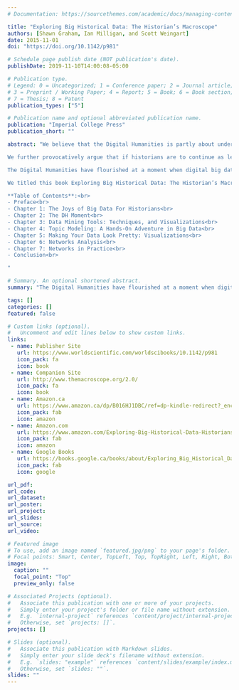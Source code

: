 ```yaml
---
# Documentation: https://sourcethemes.com/academic/docs/managing-content/

title: "Exploring Big Historical Data: The Historian’s Macroscope"
authors: [Shawn Graham, Ian Milligan, and Scott Weingart]
date: 2015-11-01
doi: "https://doi.org/10.1142/p981"

# Schedule page publish date (NOT publication's date).
publishDate: 2019-11-10T14:00:08-05:00

# Publication type.
# Legend: 0 = Uncategorized; 1 = Conference paper; 2 = Journal article;
# 3 = Preprint / Working Paper; 4 = Report; 5 = Book; 6 = Book section;
# 7 = Thesis; 8 = Patent
publication_types: ["5"]

# Publication name and optional abbreviated publication name.
publication: "Imperial College Press"
publication_short: ""

abstract: "We believe that the Digital Humanities is partly about understanding what digital tools have to offer, but also (and perhaps more importantly), what ‘digital’ does to how we understand the past, and ourselves. In Exploring Big Historical Data, we peel back the layers of a particular approach to big data using topic modeling and network analysis. These techniques, which are growing in popularity in the humanities, need to be examined critically as they have been ported from divergent disciplines and domains.<br><br>

We further provocatively argue that if historians are to continue as leaders in understanding the social and cultural past, a shift in training and standards is required. The digital turn has generated a plethora of born-digital and digitized sources, offering both challenges and exciting new avenues of inquiry. Using computational approaches like social network analysis and text mining enables new explorations of historical cultures and larger scale synthetic understandings of the past.<br><br>

The Digital Humanities have flourished at a moment when digital big data is becoming easily available. Yet there is a gap in the scholarly literature on the ways these data can be explored to construct cultural heritage knowledge, for both research and in our teaching and learning. We are on the cusp of needing to grasp big data approaches to do our work, whether it’s understanding the underlying algorithms at work in our search engines, or needing to design and use our own tools to process comparatively large amounts of information. This book fills that gap, and in its live-writing approach, will set the direction for the conversation into the future.<br><br>

We titled this book Exploring Big Historical Data: The Historian’s Macroscope to suggest both a tool and a perspective. We are not implying that this is the way historians will ‘do’ history when it comes to big data; rather, it is but one piece of the toolkit, one more way of dealing with ‘big’ amounts of data that historians are now having to grapple with. What is more, a ‘macroscope’, a tool for looking at the very big, deliberately suggests a scientist’s workbench, where the investigator moves between different tools for exploring different scales, keeping notes in a lab notebook. Similarly, an approach to big data for the historian (we argue) needs to be a public approach, with the historian keeping an open notebook so that others may explore the same paths through the information, while possibly reaching very different conclusions. This is a generative approach: big data for the humanities is not only about justifying a story about the past, but generating new stories, new perspectives, given our new vantage points and tools.<br><br>

**Table of Contents**:<br>
- Preface<br>
- Chapter 1: The Joys of Big Data For Historians<br>
- Chapter 2: The DH Moment<br>
- Chapter 3: Data Mining Tools: Techniques, and Visualizations<br>
- Chapter 4: Topic Modeling: A Hands-On Adventure in Big Data<br>
- Chapter 5: Making Your Data Look Pretty: Visualizations<br>
- Chapter 6: Networks Analysis<br>
- Chapter 7: Networks in Practice<br>
- Conclusion<br>

"

# Summary. An optional shortened abstract.
summary: "The Digital Humanities have flourished at a moment when digital big data is becoming easily available. Yet there is a gap in the scholarly literature on the ways these data can be explored to construct cultural heritage knowledge, for both research and in our teaching and learning. We are on the cusp of needing to grasp big data approaches to do our work, whether it’s understanding the underlying algorithms at work in our search engines, or needing to design and use our own tools to process comparatively large amounts of information. This book fills that gap, and in its live-writing approach, will set the direction for the conversation into the future."

tags: []
categories: []
featured: false

# Custom links (optional).
#   Uncomment and edit lines below to show custom links.
links:
 - name: Publisher Site
   url: https://www.worldscientific.com/worldscibooks/10.1142/p981
   icon_pack: fa
   icon: book
 - name: Companion Site
   url: http://www.themacroscope.org/2.0/
   icon_pack: fa
   icon: book
 - name: Amazon.ca
   url: https://www.amazon.ca/dp/B016HJ1DBC/ref=dp-kindle-redirect?_encoding=UTF8&btkr=1
   icon_pack: fab
   icon: amazon
 - name: Amazon.com
   url: https://www.amazon.com/Exploring-Big-Historical-Data-Historians/dp/1783266376
   icon_pack: fab
   icon: amazon
 - name: Google Books
   url: https://books.google.ca/books/about/Exploring_Big_Historical_Data.html?id=r-U7DQAAQBAJ&redir_esc=y
   icon_pack: fab
   icon: google

url_pdf:
url_code:
url_dataset:
url_poster:
url_project:
url_slides:
url_source:
url_video:

# Featured image
# To use, add an image named `featured.jpg/png` to your page's folder. 
# Focal points: Smart, Center, TopLeft, Top, TopRight, Left, Right, BottomLeft, Bottom, BottomRight.
image:
  caption: ""
  focal_point: "Top"
  preview_only: false

# Associated Projects (optional).
#   Associate this publication with one or more of your projects.
#   Simply enter your project's folder or file name without extension.
#   E.g. `internal-project` references `content/project/internal-project/index.md`.
#   Otherwise, set `projects: []`.
projects: []

# Slides (optional).
#   Associate this publication with Markdown slides.
#   Simply enter your slide deck's filename without extension.
#   E.g. `slides: "example"` references `content/slides/example/index.md`.
#   Otherwise, set `slides: ""`.
slides: ""
---
```

